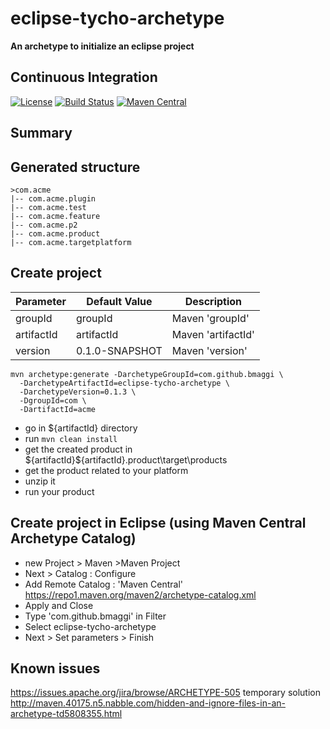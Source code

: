 eclipse-tycho-archetype
=======================
__An archetype to initialize an eclipse project__

Continuous Integration   
----------------------
[![License](https://img.shields.io/badge/license-EPL2-blue.svg)](https://www.eclipse.org/org/documents/epl-2.0/EPL-2.0.html)
[![Build Status](https://travis-ci.org/bmaggi/eclipse-tycho-archetype.svg?branch=master)](https://travis-ci.org/bmaggi/eclipse-tycho-archetype)
[![Maven Central](https://maven-badges.herokuapp.com/maven-central/com.github.bmaggi/eclipse-tycho-archetype/badge.svg?style=plastic)](https://maven-badges.herokuapp.com/maven-central/com.github.bmaggi/eclipse-tycho-archetype)

Summary
-------


Generated structure
-------------------
```
>com.acme
|-- com.acme.plugin
|-- com.acme.test
|-- com.acme.feature
|-- com.acme.p2
|-- com.acme.product
|-- com.acme.targetplatform
```

Create project
--------------

|Parameter|Default Value|Description|
|---------|-------------|-----------|
|groupId|groupId|Maven 'groupId'|
|artifactId|artifactId|Maven 'artifactId'|
|version|0.1.0-SNAPSHOT|Maven 'version'|

```
mvn archetype:generate -DarchetypeGroupId=com.github.bmaggi \
  -DarchetypeArtifactId=eclipse-tycho-archetype \
  -DarchetypeVersion=0.1.3 \
  -DgroupId=com \
  -DartifactId=acme
```

- go in ${artifactId} directory
- run ``` mvn clean install ```
- get the created product in ${artifactId}\${artifactId}.product\target\products
- get the product related to your platform
- unzip it 
- run your product

Create project in Eclipse (using Maven Central Archetype Catalog)
-------------------------------------------------------

- new Project > Maven >Maven Project
- Next > Catalog : Configure
- Add Remote Catalog : 'Maven Central' https://repo1.maven.org/maven2/archetype-catalog.xml
- Apply and Close
- Type 'com.github.bmaggi' in Filter
- Select eclipse-tycho-archetype
- Next > Set parameters > Finish

Known issues
--------------
https://issues.apache.org/jira/browse/ARCHETYPE-505
temporary solution http://maven.40175.n5.nabble.com/hidden-and-ignore-files-in-an-archetype-td5808355.html

